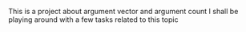This is a project about argument vector and argument count
 I shall be playing around with a few tasks related to this topic

